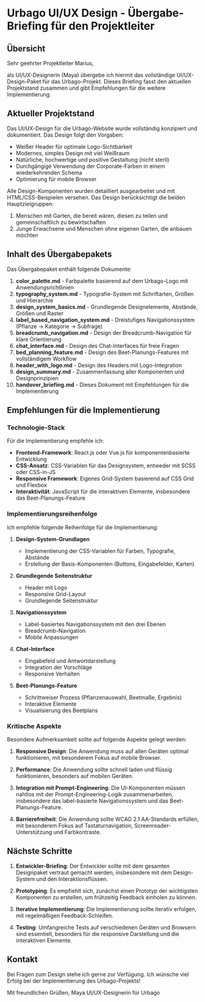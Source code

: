 # Urbago UI/UX Design - Übergabe-Briefing für den Projektleiter

## Übersicht

Sehr geehrter Projektleiter Marius,

als UI/UX-Designerin (Maya) übergebe ich hiermit das vollständige UI/UX-Design-Paket für das Urbago-Projekt. Dieses Briefing fasst den aktuellen Projektstand zusammen und gibt Empfehlungen für die weitere Implementierung.

## Aktueller Projektstand

Das UI/UX-Design für die Urbago-Website wurde vollständig konzipiert und dokumentiert. Das Design folgt den Vorgaben:
- Weißer Header für optimale Logo-Sichtbarkeit
- Modernes, simples Design mit viel Weißraum
- Natürliche, hochwertige und positive Gestaltung (nicht steril)
- Durchgängige Verwendung der Corporate-Farben in einem wiederkehrenden Schema
- Optimierung für mobile Browser

Alle Design-Komponenten wurden detailliert ausgearbeitet und mit HTML/CSS-Beispielen versehen. Das Design berücksichtigt die beiden Hauptzielgruppen:
1. Menschen mit Garten, die bereit wären, diesen zu teilen und gemeinschaftlich zu bewirtschaften
2. Junge Erwachsene und Menschen ohne eigenen Garten, die anbauen möchten

## Inhalt des Übergabepakets

Das Übergabepaket enthält folgende Dokumente:

1. **color_palette.md** - Farbpalette basierend auf dem Urbago-Logo mit Anwendungsrichtlinien
2. **typography_system.md** - Typografie-System mit Schriftarten, Größen und Hierarchie
3. **design_system_basics.md** - Grundlegende Designelemente, Abstände, Größen und Raster
4. **label_based_navigation_system.md** - Dreistufiges Navigationssystem (Pflanze → Kategorie → Subfrage)
5. **breadcrumb_navigation.md** - Design der Breadcrumb-Navigation für klare Orientierung
6. **chat_interface.md** - Design des Chat-Interfaces für freie Fragen
7. **bed_planning_feature.md** - Design des Beet-Planungs-Features mit vollständigem Workflow
8. **header_with_logo.md** - Design des Headers mit Logo-Integration
9. **design_summary.md** - Zusammenfassung aller Komponenten und Designprinzipien
10. **handover_briefing.md** - Dieses Dokument mit Empfehlungen für die Implementierung

## Empfehlungen für die Implementierung

### Technologie-Stack

Für die Implementierung empfehle ich:
- **Frontend-Framework**: React.js oder Vue.js für komponentenbasierte Entwicklung
- **CSS-Ansatz**: CSS-Variablen für das Designsystem, entweder mit SCSS oder CSS-in-JS
- **Responsive Framework**: Eigenes Grid-System basierend auf CSS Grid und Flexbox
- **Interaktivität**: JavaScript für die interaktiven Elemente, insbesondere das Beet-Planungs-Feature

### Implementierungsreihenfolge

Ich empfehle folgende Reihenfolge für die Implementierung:

1. **Design-System-Grundlagen**
   - Implementierung der CSS-Variablen für Farben, Typografie, Abstände
   - Erstellung der Basis-Komponenten (Buttons, Eingabefelder, Karten)

2. **Grundlegende Seitenstruktur**
   - Header mit Logo
   - Responsive Grid-Layout
   - Grundlegende Seitenstruktur

3. **Navigationssystem**
   - Label-basiertes Navigationssystem mit den drei Ebenen
   - Breadcrumb-Navigation
   - Mobile Anpassungen

4. **Chat-Interface**
   - Eingabefeld und Antwortdarstellung
   - Integration der Vorschläge
   - Responsive Verhalten

5. **Beet-Planungs-Feature**
   - Schrittweiser Prozess (Pflanzenauswahl, Beetmaße, Ergebnis)
   - Interaktive Elemente
   - Visualisierung des Beetplans

### Kritische Aspekte

Besondere Aufmerksamkeit sollte auf folgende Aspekte gelegt werden:

1. **Responsive Design**: Die Anwendung muss auf allen Geräten optimal funktionieren, mit besonderem Fokus auf mobile Browser.

2. **Performance**: Die Anwendung sollte schnell laden und flüssig funktionieren, besonders auf mobilen Geräten.

3. **Integration mit Prompt-Engineering**: Die UI-Komponenten müssen nahtlos mit der Prompt-Engineering-Logik zusammenarbeiten, insbesondere das label-basierte Navigationssystem und das Beet-Planungs-Feature.

4. **Barrierefreiheit**: Die Anwendung sollte WCAG 2.1 AA-Standards erfüllen, mit besonderem Fokus auf Tastaturnavigation, Screenreader-Unterstützung und Farbkontraste.

## Nächste Schritte

1. **Entwickler-Briefing**: Der Entwickler sollte mit dem gesamten Designpaket vertraut gemacht werden, insbesondere mit dem Design-System und den Interaktionsflüssen.

2. **Prototyping**: Es empfiehlt sich, zunächst einen Prototyp der wichtigsten Komponenten zu erstellen, um frühzeitig Feedback einholen zu können.

3. **Iterative Implementierung**: Die Implementierung sollte iterativ erfolgen, mit regelmäßigen Feedback-Schleifen.

4. **Testing**: Umfangreiche Tests auf verschiedenen Geräten und Browsern sind essentiell, besonders für die responsive Darstellung und die interaktiven Elemente.

## Kontakt

Bei Fragen zum Design stehe ich gerne zur Verfügung. Ich wünsche viel Erfolg bei der Implementierung des Urbago-Projekts!

Mit freundlichen Grüßen,
Maya
UI/UX-Designerin für Urbago
